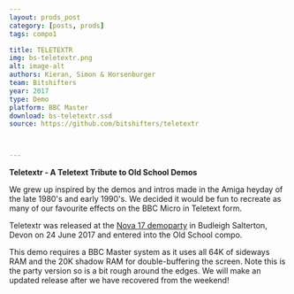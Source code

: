 ```yaml
---
layout: prods_post
category: [posts, prods]
tags: compo1

title: TELETEXTR
img: bs-teletextr.png
alt: image-alt
authors: Kieran, Simon & Horsenburger
team: Bitshifters
year: 2017
type: Demo
platform: BBC Master
download: bs-teletextr.ssd
source: https://github.com/bitshifters/teletextr



---
```


**Teletextr - A Teletext Tribute to Old School Demos**

We grew up inspired by the demos and intros made in the Amiga heyday of the late 1980's and early 1990's. We decided it would be fun to recreate as many of our favourite effects on the BBC Micro in Teletext form.

Teletextr was released at the [Nova 17 demoparty](http://www.novaparty.org/) in Budleigh Salterton, Devon on 24 June 2017 and entered into the Old School compo.

This demo requires a BBC Master system as it uses all 64K of sideways RAM and the 20K shadow RAM for double-buffering the screen. Note this is the party version so is a bit rough around the edges. We will make an updated release after we have recovered from the weekend!
